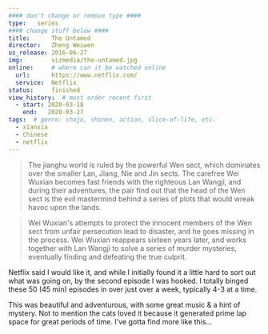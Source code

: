 ```yaml
---
#### don't change or remove type ####
type:   series
#### change stuff below ####
title:      The Untamed
director:   Zheng Weiwen
us_release: 2016-06-27 
img:        vizmedia/the-untamed.jpg 
online:     # where can it be watched online
  url:      https://www.netflix.com/
  service:  Netflix
status:     finished
view_history:  # must order recent first
  - start: 2020-03-18 
    end:   2020-03-27
tags:  # genre: shojo, shonen, action, slice-of-life, etc.
  - xianxia
  - Chinese
  - netflix
---
```


> The jianghu world is ruled by the powerful Wen sect, which dominates over the smaller Lan, Jiang, Nie and Jin sects. The carefree Wei Wuxian becomes fast friends with the righteous Lan Wangji, and during their adventures, the pair find out that the head of the Wen sect is the evil mastermind behind a series of plots that would wreak havoc upon the lands.

> Wei Wuxian's attempts to protect the innocent members of the Wen sect from unfair persecution lead to disaster, and he goes missing in the process. Wei Wuxian reappears sixteen years later, and works together with Lan Wangji to solve a series of murder mysteries, eventually finding and defeating the true culprit.

Netflix said I would like it, and while I initially found it a little hard to sort out what was going on, by the second episode I was hooked. I totally binged these 50 (45 min) episodes in over just over a week, typically 4-3 at a time.  

This was beautiful and adventurous, with some great music & a hint of mystery. Not to mention the cats loved it because it generated prime lap space for great periods of time. I've gotta find more like this...